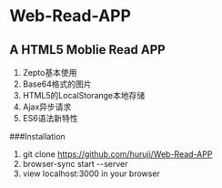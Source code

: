 # Web-Read-APP

## A HTML5 Moblie Read APP

1. Zepto基本使用
2. Base64格式的图片
3. HTML5的LocalStorange本地存储
4. Ajax异步请求
5. ES6语法新特性

###Installation

1. git clone https://github.com/huruji/Web-Read-APP
2. browser-sync start --server 
3. view localhost:3000 in your browser

